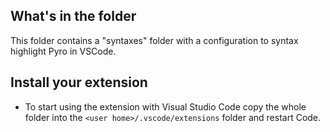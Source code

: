 ## What's in the folder

This folder contains a "syntaxes" folder with a configuration to syntax highlight Pyro in VSCode.

## Install your extension

* To start using the extension with Visual Studio Code copy the whole folder into the `<user home>/.vscode/extensions` folder and restart Code.
